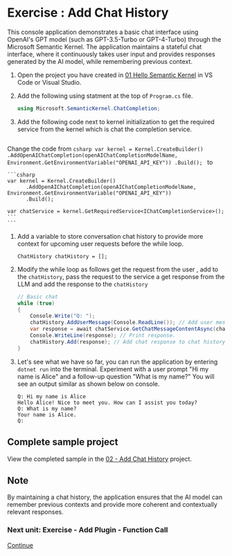 ﻿# Exercise : Add Chat History

This console application demonstrates a basic chat interface using OpenAI's GPT model (such as GPT-3.5-Turbo or GPT-4-Turbo) through the Microsoft Semantic Kernel. The application maintains a stateful chat interface, where it continuously takes user input and provides responses generated by the AI model, while remembering previous context.

1. Open the project you have created in [01 Hello Semantic Kernel](./01%20Hello%20Semantic%20Kernel.md) in VS Code or Visual Studio.

1. Add the following using statment at the top of `Program.cs` file.

    ```csharp
    using Microsoft.SemanticKernel.ChatCompletion;
    ```

1. Add the following code next to kernel initialization to get the required service from the kernel which is chat the completion service.

    ```csharp
Change the code from 
    ```csharp
    var kernel = Kernel.CreateBuilder()
          .AddOpenAIChatCompletion(openAIChatCompletionModelName, Environment.GetEnvironmentVariable("OPENAI_API_KEY"))
          .Build();
    ```
to

    ```csharp
    var kernel = Kernel.CreateBuilder()
          .AddOpenAIChatCompletion(openAIChatCompletionModelName, Environment.GetEnvironmentVariable("OPENAI_API_KEY"))
          .Build();

    var chatService = kernel.GetRequiredService<IChatCompletionService>();
    ```
    ```

1. Add a variable to store conversation chat history to provide more context for upcoming user requests before the while loop.

    ```Csharp
    ChatHistory chatHistory = [];
    ```

1. Modify the while loop as follows get the request from the user , add to the `chatHistory`, pass the request to the service a get response from the LLM and add the response to the `chatHistory`

    ```csharp
    // Basic chat
    while (true)
    {
        Console.Write("Q: ");
        chatHistory.AddUserMessage(Console.ReadLine()); // Add user message to chat history.
        var response = await chatService.GetChatMessageContentAsync(chatHistory); // Get chat response based on chat history.
        Console.WriteLine(response); // Print response.
        chatHistory.Add(response); // Add chat response to chat history
    }
    ```

1. Let's see what we have so far, you can run the application by entering `dotnet run` into the terminal. Experiment with a user prompt "Hi my name is Alice" and a follow-up question "What is my name?" You will see an output similar as shown below on console.

    ```console
    Q: Hi my name is Alice
    Hello Alice! Nice to meet you. How can I assist you today?
    Q: What is my name?
    Your name is Alice.
    Q:
    ```

## Complete sample project

View the completed sample in the  [02 - Add Chat History](../../02%20-%20Add%20Chat%20History/) project.

## Note

By maintaining a chat history, the application ensures that the AI model can remember previous contexts and provide more coherent and contextually relevant responses.

 ### Next unit: Exercise - Add Plugin - Function Call
[Continue](./03%20Add%20Plugin%20(Function%20Call).md)